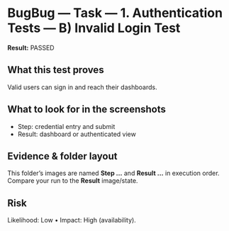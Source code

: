 ﻿# BugBug — Task — 1. Authentication Tests — B) Invalid Login Test

**Result:** PASSED

## What this test proves

Valid users can sign in and reach their dashboards.

## What to look for in the screenshots

- Step: credential entry and submit
- Result: dashboard or authenticated view

## Evidence & folder layout

This folder’s images are named **Step …** and **Result …** in execution order. Compare your run to the **Result** image/state.

## Risk

Likelihood: Low • Impact: High (availability).


